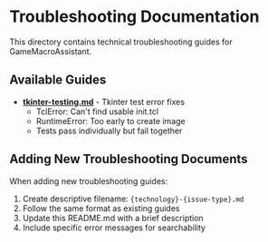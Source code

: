 # Troubleshooting Documentation

This directory contains technical troubleshooting guides for GameMacroAssistant.

## Available Guides

- **[tkinter-testing.md](tkinter-testing.md)** - Tkinter test error fixes
  - TclError: Can't find usable init.tcl
  - RuntimeError: Too early to create image
  - Tests pass individually but fail together

## Adding New Troubleshooting Documents

When adding new troubleshooting guides:

1. Create descriptive filename: `{technology}-{issue-type}.md`
2. Follow the same format as existing guides
3. Update this README.md with a brief description
4. Include specific error messages for searchability